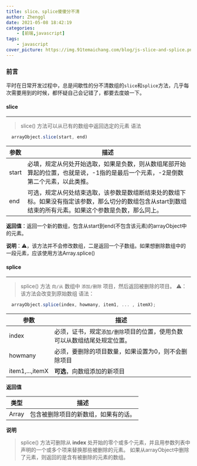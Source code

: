 ```yaml
---
title: slice、splice傻傻分不清
author: Zhenggl
date: 2021-05-08 18:42:19
categories:
    - [前端,javascript]
tags:
    - javascript
cover_picture: https://img.91temaichang.com/blog/js-slice-and-splice.png
---
```


### 前言
平时在日常开发过程中，总是间歇性的分不清数组的`slice`和`splice`方法，几乎每次需要用到的时候，都怀疑自己会记错了，都要去度娘一下。

#### slice
---
> slice() 方法可以从已有的数组中返回选定的元素
> 语法
```javascript
  arrayObject.slice(start, end)
```
| 参数 | 描述 |
| --- | --- |
| start | 必填，规定从何处开始选取，如果是负数，则从数组尾部开始算起的位置，也就是说，-1指的是最后一个元素，-2是倒数第二个元素，以此类推。|
| end | 可选，规定从何处结束选取，该参数是数组断结束处的数组下标。如果没有指定该参数，那么切分的数组包含从start到数组结束的所有元素。如果这个参数是负数，那么同上。 |

**返回值**：返回一个新的数组，包含从start到end(不包含该元素)的arrayObject中的元素。

**说明**：⚠️，该方法并不会修改数组，二是返回一个子数组。如果想删除数组中的一段元素，应该使用方法Array.splice()

#### splice
---
> splice() 方法 `向/从` 数组中 `添加/删除` 项目，然后返回被删除的项目。
> ⚠️：该方法会改变到原始数组
> 语法：
```javascript
  arrayObject.splice(index, howmany, item1, ... , itemX);
```
| 参数 | 描述 |
| --- | --- |
| index | 必须，证书，规定`添加/删除`项目的位置，使用负数可以从数组结尾处规定位置。 |
| howmany | 必须，要删除的项目数量，如果设置为0，则不会删除项目 |
| item1,...,itemX | **可选**，向数组添加的新项目 |
**返回值**

| 类型 | 描述 |
| --- | --- |
| Array | 包含被删除项目的新数组，如果有的话。 |

**说明**
> splice() 方法可删除从 **index** 处开始的零个或多个元素，并且用参数列表中声明的一个或多个项来替换那些被删除的元素。
> 如果从arrayObject中删除了元素，则返回的是含有被删除的元素的数组。
